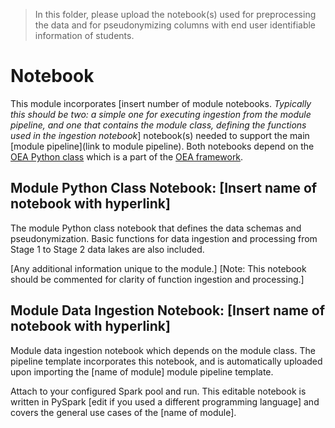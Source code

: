 > In this folder, please upload the notebook(s) used for preprocessing the data and for pseudonymizing columns with end user identifiable information of students.

# Notebook
This module incorporates [insert number of module notebooks. *Typically this should be two: a simple one for executing ingestion from the module pipeline, and one that contains the module class, defining the functions used in the ingestion notebook*] notebook(s) needed to support the main [module pipeline](link to module pipeline). Both notebooks depend on the [OEA Python class](https://github.com/microsoft/OpenEduAnalytics/blob/main/framework/synapse/notebook/OEA_py.ipynb) which is a part of the [OEA framework](https://github.com/microsoft/OpenEduAnalytics/tree/main/framework).

## Module Python Class Notebook: [Insert name of notebook with hyperlink]
The module Python class notebook that defines the data schemas and pseudonymization. Basic functions for data ingestion and processing from Stage 1 to Stage 2 data lakes are also included. 

[Any additional information unique to the module.] 
[Note: This notebook should be commented for clarity of function ingestion and processing.]

## Module Data Ingestion Notebook: [Insert name of notebook with hyperlink]
Module data ingestion notebook which depends on the module class. The pipeline template incorporates this notebook, and is automatically uploaded upon importing the [name of module] module pipeline template.

Attach to your configured Spark pool and run. This editable notebook is written in PySpark [edit if you used a different programming language] and covers the general use cases of the [name of module]. 
